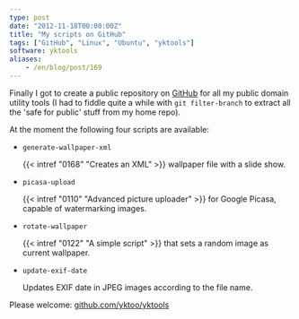 ```yaml
---
type: post
date: "2012-11-18T00:00:00Z"
title: "My scripts on GitHub"
tags: ["GitHub", "Linux", "Ubuntu", "yktools"]
software: yktools
aliases:
    - /en/blog/post/169
---
```


Finally I got to create a public repository on [GitHub](https://github.com/yktoo/yktools) for all my public domain utility tools (I had to fiddle quite a while with `git filter-branch` to extract all the 'safe for public' stuff from my home repo).

At the moment the following four scripts are available:

<!--more-->

* `generate-wallpaper-xml`
    <p></p>
    {{< intref "0168" "Creates an XML" >}} wallpaper file with a slide show.

* `picasa-upload`
    <p></p>
    {{< intref "0110" "Advanced picture uploader" >}} for Google Picasa, capable of watermarking images.

* `rotate-wallpaper`
    <p></p>
    {{< intref "0122" "A simple script" >}} that sets a random image as current wallpaper.

* `update-exif-date`
    <p></p>
    Updates EXIF date in JPEG images according to the file name.

Please welcome: [github.com/yktoo/yktools](https://github.com/yktoo/yktools)
